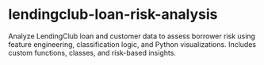 # lendingclub-loan-risk-analysis
Analyze LendingClub loan and customer data to assess borrower risk using feature engineering, classification logic, and Python visualizations. Includes custom functions, classes, and risk-based insights.
